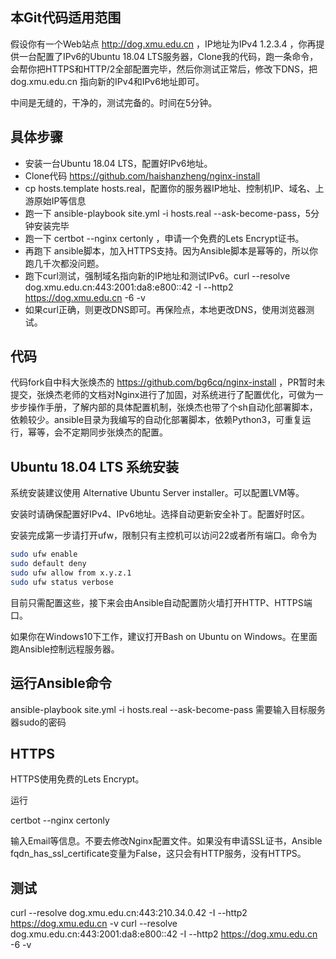 ## 本Git代码适用范围
假设你有一个Web站点 http://dog.xmu.edu.cn ，IP地址为IPv4 1.2.3.4 ，你再提供一台配置了IPv6的Ubuntu 18.04 LTS服务器，Clone我的代码，跑一条命令，会帮你把HTTPS和HTTP/2全部配置完毕，然后你测试正常后，修改下DNS，把 dog.xmu.edu.cn 指向新的IPv4和IPv6地址即可。

中间是无缝的，干净的，测试完备的。时间在5分钟。

## 具体步骤
- 安装一台Ubuntu 18.04 LTS，配置好IPv6地址。
- Clone代码 https://github.com/haishanzheng/nginx-install 
- cp hosts.template hosts.real，配置你的服务器IP地址、控制机IP、域名、上游原始IP等信息
- 跑一下 ansible-playbook site.yml -i hosts.real --ask-become-pass，5分钟安装完毕
- 跑一下 certbot --nginx certonly ，申请一个免费的Lets Encrypt证书。
- 再跑下 ansible脚本，加入HTTPS支持。因为Ansible脚本是幂等的，所以你跑几千次都没问题。
- 跑下curl测试，强制域名指向新的IP地址和测试IPv6。curl --resolve dog.xmu.edu.cn:443:2001:da8:e800::42 -I --http2 https://dog.xmu.edu.cn -6 -v
- 如果curl正确，则更改DNS即可。再保险点，本地更改DNS，使用浏览器测试。

## 代码
代码fork自中科大张焕杰的 https://github.com/bg6cq/nginx-install ，PR暂时未提交，张焕杰老师的文档对Nginx进行了加固，对系统进行了配置优化，可做为一步步操作手册，了解内部的具体配置机制，张焕杰也带了个sh自动化部署脚本，依赖较少。ansible目录为我编写的自动化部署脚本，依赖Python3，可重复运行，幂等，会不定期同步张焕杰的配置。

## Ubuntu 18.04 LTS 系统安装

系统安装建议使用 Alternative Ubuntu Server installer。可以配置LVM等。

安装时请确保配置好IPv4、IPv6地址。选择自动更新安全补丁。配置好时区。

安装完成第一步请打开ufw，限制只有主控机可以访问22或者所有端口。命令为

```bash
sudo ufw enable
sudo default deny
sudo ufw allow from x.y.z.1
sudo ufw status verbose
```

目前只需配置这些，接下来会由Ansible自动配置防火墙打开HTTP、HTTPS端口。

如果你在Windows10下工作，建议打开Bash on Ubuntu on Windows。在里面跑Ansible控制远程服务器。

## 运行Ansible命令
ansible-playbook site.yml -i hosts.real --ask-become-pass
需要输入目标服务器sudo的密码


## HTTPS
HTTPS使用免费的Lets Encrypt。

运行

certbot --nginx certonly 

输入Email等信息。不要去修改Nginx配置文件。如果没有申请SSL证书，Ansible fqdn_has_ssl_certificate变量为False，这只会有HTTP服务，没有HTTPS。

## 测试

curl --resolve dog.xmu.edu.cn:443:210.34.0.42 -I --http2 https://dog.xmu.edu.cn -v
curl --resolve dog.xmu.edu.cn:443:2001:da8:e800::42 -I --http2 https://dog.xmu.edu.cn -6 -v


